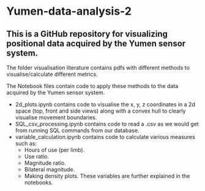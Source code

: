 # Yumen-data-analysis-2

## This is a GitHub repository for visualizing positional data acquired by the Yumen sensor system.

The folder visualisation literature contains pdfs with different methods to visualise/calculate different metrics.

The Notebook files contain code to apply these methods to the data acquired by the Yumen sensor system.
  - 2d_plots.ipynb contains code to visualise the x, y, z coordinates in a 2d space (top, front and side views) along with a convex hull to clearly visualise movement boundaries.
  - SQL_csv_processing.ipynb contains code to read a .csv as we would get from running SQL commands from our database.
  - variable_calculation.ipynb contains code to calculate various measures such as:
    - Hours of use (per limb).
    - Use ratio.
    - Magnitude ratio.
    - Bilateral magnitude.
    - Making density plots.
  These variables are further explained in the notebooks.
  
 
